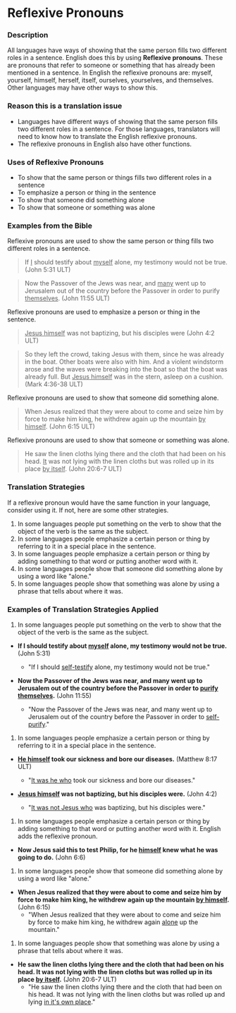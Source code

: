 # Reflexive Pronouns #


### Description

All languages have ways of showing that the same person fills two different roles in a sentence. English does this by using **Reflexive pronouns**. These are pronouns that refer to someone or something that has already been mentioned in a sentence. In English the reflexive pronouns are: myself, yourself, himself, herself, itself, ourselves, yourselves, and themselves. Other languages may have other ways to show this.

### Reason this is a translation issue

* Languages have different ways of showing that the same person fills two different roles in a sentence. For those languages, translators will need to know how to translate the English reflexive pronouns.
* The reflexive pronouns in English also have other functions.

### Uses of Reflexive Pronouns

* To show that the same person or things fills two different roles in a sentence
* To emphasize a person or thing in the sentence
* To show that someone did something alone
* To show that someone or something was alone

### Examples from the Bible

Reflexive pronouns are used to show the same person or thing fills two different roles in a sentence.
<blockquote>If <u>I</u> should testify about <u>myself</u> alone, my testimony would not be true. (John 5:31 ULT) </blockquote>

>Now the Passover of the Jews was near, and <u>many</u> went up to Jerusalem out of the country before the Passover in order to purify <u>themselves</u>. (John 11:55 ULT)

Reflexive pronouns are used to emphasize a person or thing in the sentence.
<blockquote><u>Jesus himself</u> was not baptizing, but his disciples were (John 4:2 ULT)  </blockquote>

> So they left the crowd, taking Jesus with them, since he was already in the boat. Other boats were also with him. And a violent windstorm arose and the waves were breaking into the boat so that the boat was already full. But <u>Jesus himself</u> was in the stern, asleep on a cushion. (Mark 4:36-38 ULT)

Reflexive pronouns are used to show that someone did something alone.
>When Jesus realized that they were about to come and seize him by force to make him king, he withdrew again up the mountain <u>by himself</u>. (John 6:15 ULT)

Reflexive pronouns are used to show that someone or something was alone.
>He saw the linen cloths lying there and the cloth that had been on his head. <u>It</u> was not lying with the linen cloths but was rolled up in its place <u>by itself</u>. (John 20:6-7 ULT)

### Translation Strategies

If a reflexive pronoun would have the same function in your language, consider using it. If not, here are some other strategies.

1. In some languages people put something on the verb to show that the object of the verb is the same as the subject.
1. In some languages people emphasize a certain person or thing by referring to it in a special place in the sentence.
1. In some languages people emphasize a certain person or thing by adding something to that word or putting another word with it.
1. In some languages people show that someone did something alone by using a word like "alone."
1. In some languages people show that something was alone by using a phrase that tells about where it was.

### Examples of Translation Strategies Applied

1. In some languages people put something on the verb to show that the object of the verb is the same as the subject.

  * **If I should testify about <u>myself</u> alone, my testimony would not be true.** (John 5:31)
      * "If I should <u>self-testify</u> alone, my testimony would not be true."

  * **Now the Passover of the Jews was near, and many went up to Jerusalem out of the country before the Passover in order to <u>purify themselves</u>.** (John 11:55)
      * "Now the Passover of the Jews was near, and many went up to Jerusalem out of the country before the Passover in order to <u>self-purify</u>."

1. In some languages people emphasize a certain person or thing by referring to it in a special place in the sentence.

  * **<u>He himself</u> took our sickness and bore our diseases.** (Matthew 8:17 ULT)
      * "<u>It was he who</u>  took our sickness and bore our diseases."

  * **<u>Jesus himself</u> was not baptizing, but his disciples were.** (John 4:2)
      * "<u>It was not Jesus who</u> was baptizing, but his disciples were."

1. In some languages people emphasize a certain person or thing by adding something to that word or putting another word with it. English adds the reflexive pronoun.

  * **Now Jesus said this to test Philip, for he <u>himself</u> knew what he was going to do.** (John 6:6)

1. In some languages people show that someone did something alone by using a word like "alone."

  * **When Jesus realized that they were about to come and seize him by force to make him king, he withdrew again up the mountain <u>by himself</u>.** (John 6:15)
      * "When Jesus realized that they were about to come and seize him by force to make him king, he withdrew again <u>alone</u> up the mountain."

1. In some languages people show that something was alone by using a phrase that tells about where it was.

  * **He saw the linen cloths lying there and the cloth that had been on his head. It was not lying with the linen cloths but was rolled up in its place <u>by itself</u>.** (John 20:6-7 ULT)
      * "He saw the linen cloths lying there and the cloth that had been on his head. It was not lying with the linen cloths but was rolled up and lying <u>in it's own place</u>."

